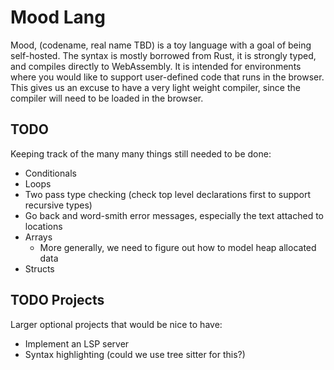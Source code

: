 # Mood Lang

Mood, (codename, real name TBD) is a toy language with a goal of being self-hosted. The syntax is mostly borrowed from Rust, it is strongly typed, and compiles directly to WebAssembly. It is intended for environments where you would like to support user-defined code that runs in the browser. This gives us an excuse to have a very light weight compiler, since the compiler will need to be loaded in the browser.

## TODO

Keeping track of the many many things still needed to be done:

- Conditionals
- Loops
- Two pass type checking (check top level declarations first to support recursive types)
- Go back and word-smith error messages, especially the text attached to locations
- Arrays
    - More generally, we need to figure out how to model heap allocated data
- Structs

## TODO Projects

Larger optional projects that would be nice to have:

- Implement an LSP server
- Syntax highlighting (could we use tree sitter for this?)


